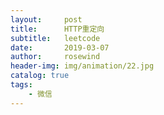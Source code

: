 ```yaml
---
layout:     post
title:      HTTP重定向
subtitle:   leetcode
date:       2019-03-07
author:     rosewind
header-img: img/animation/22.jpg
catalog: true
tags:
    - 微信
---
```

